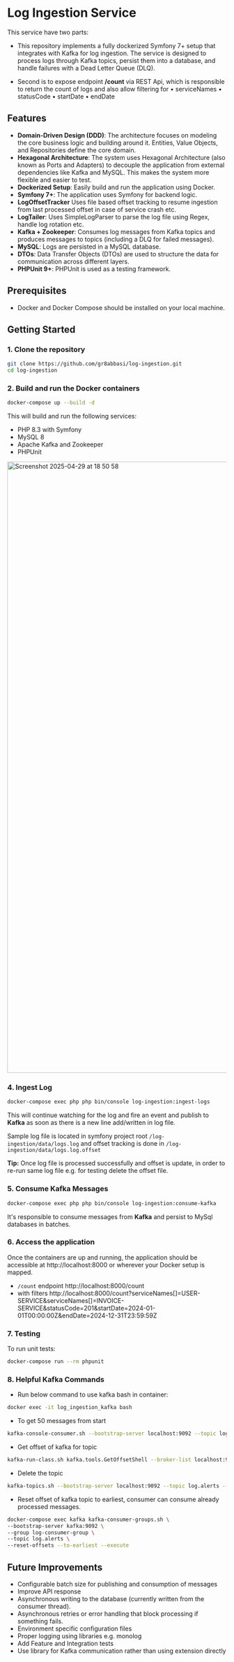 # Log Ingestion Service

This service have two parts:

* This repository implements a fully dockerized Symfony 7+ setup that integrates with Kafka for log ingestion. The service is designed to process logs through Kafka topics, persist them into a database, and handle failures with a Dead Letter Queue (DLQ).

* Second is to expose endpoint **/count** via REST Api, which is responsible to return the count of logs and also allow filtering for 
•	serviceNames
•	statusCode
•	startDate
•	endDate

## Features

- **Domain-Driven Design (DDD)**: The architecture focuses on modeling the core business logic and building around it. Entities, Value Objects, and Repositories define the core domain.
- **Hexagonal Architecture**: The system uses Hexagonal Architecture (also known as Ports and Adapters) to decouple the application from external dependencies like Kafka and MySQL. This makes the system more flexible and easier to test.
- **Dockerized Setup**: Easily build and run the application using Docker.
- **Symfony 7+**: The application uses Symfony for backend logic.
- **LogOffsetTracker** Uses file based offset tracking to resume ingestion from last processed offset in case of service crash etc.
- **LogTailer**: Uses SimpleLogParser to parse the log file using Regex, handle log rotation etc.
- **Kafka + Zookeeper**: Consumes log messages from Kafka topics and produces messages to topics (including a DLQ for failed messages).
- **MySQL**: Logs are persisted in a MySQL database.
- **DTOs**: Data Transfer Objects (DTOs) are used to structure the data for communication across different layers.
- **PHPUnit 9+**: PHPUnit is used as a testing framework.

## Prerequisites

- Docker and Docker Compose should be installed on your local machine.

## Getting Started

### 1. Clone the repository

```bash
git clone https://github.com/gr8abbasi/log-ingestion.git
cd log-ingestion
```

### 2. Build and run the Docker containers

```bash
docker-compose up --build -d
```
This will build and run the following services:
* PHP 8.3 with Symfony
* MySQL 8
* Apache Kafka and Zookeeper
* PHPUnit

<img width="1400" alt="Screenshot 2025-04-29 at 18 50 58" src="https://github.com/user-attachments/assets/1a9b82f1-7dd5-4cb3-b228-74516066d23e" />

### 4. Ingest Log
```bash
docker-compose exec php php bin/console log-ingestion:ingest-logs
```
This will continue watching for the log and fire an event and publish to **Kafka** as soon as there is a new line add/written in log file.

Sample log file is located in symfony project root `/log-ingestion/data/logs.log` and offset tracking is done in `/log-ingestion/data/logs.log.offset`

**Tip:** Once log file is processed successfully and offset is update, in order to re-run same log file e.g. for testing delete the offset file.

### 5. Consume Kafka Messages
```bash
docker-compose exec php php bin/console log-ingestion:consume-kafka
```
It's responsible to consume messages from **Kafka** and persist to MySql databases in batches.

### 6. Access the application
Once the containers are up and running, the application should be accessible at http://localhost:8000 or wherever your Docker setup is mapped.

- `/count` endpoint http://localhost:8000/count
- with filters http://localhost:8000/count?serviceNames[]=USER-SERVICE&serviceNames[]=INVOICE-SERVICE&statusCode=201&startDate=2024-01-01T00:00:00Z&endDate=2024-12-31T23:59:59Z

### 7. Testing
To run unit tests:
```bash
docker-compose run --rm phpunit
```

### 8. Helpful Kafka Commands

- Run below command to use kafka bash in container:

```bash
docker exec -it log_ingestion_kafka bash
```

- To get 50 messages from start

```bash
kafka-console-consumer.sh --bootstrap-server localhost:9092 --topic log.alerts --from-beginning --max-messages 50
```
- Get offset of kafka for topic

```bash
kafka-run-class.sh kafka.tools.GetOffsetShell --broker-list localhost:9092 --topic log.alerts --time -1
```
- Delete the topic

```bash
kafka-topics.sh --bootstrap-server localhost:9092 --topic log.alerts --delete
```

- Reset offset of kafka topic to earliest, consumer can consume already processed messages.

```bash
docker-compose exec kafka kafka-consumer-groups.sh \
--bootstrap-server kafka:9092 \
--group log-consumer-group \
--topic log.alerts \
--reset-offsets --to-earliest --execute
```

## Future Improvements
- Configurable batch size for publishing and consumption of messages
- Improve API response
- Asynchronous writing to the database (currently written from the consumer thread).
- Asynchronous retries or error handling that block processing if something fails.
- Environment specific configuration files
- Proper logging using libraries e.g. monolog
- Add Feature and Integration tests
- Use library for Kafka communication rather than using extension directly

